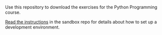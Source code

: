 Use this repository to download the exercises for the Python Programming course.

[Read the instructions](https://github.com/den01-python-programming/sandbox) in the sandbox repo for details about how to set up a development environment.

